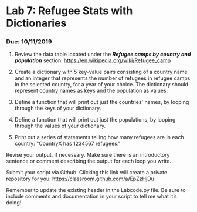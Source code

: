 # Lab 7: Refugee Stats with Dictionaries
### Due: 10/11/2019

1. Review the data table located under the **_Refugee camps by country and population_** section: https://en.wikipedia.org/wiki/Refugee_camp

2. Create a dictionary with 5 key-value pairs consisting of a country name and an integer that represents the number of refugees in refugee camps in the selected country, for a year of your choice. The dictionary should represent country names as keys and the population as values.

3. Define a function that will print out just the countries' names, by looping through the keys of your dictionary.

4. Define a function that will print out just the populations, by looping through the values of your dictionary.

5. Print out a series of statements telling how many refugees are in each country: "CountryX has 1234567 refugees."

Revise your output, if necessary. Make sure there is an introductory sentence or comment describing the output for each loop you write.

Submit your script via Github. Clicking this link will create a private repository for you: https://classroom.github.com/a/EpZzHjDu

Remember to update the existing header in the Labcode.py file. Be sure to include comments and documentation in your script to tell me what it’s doing!

